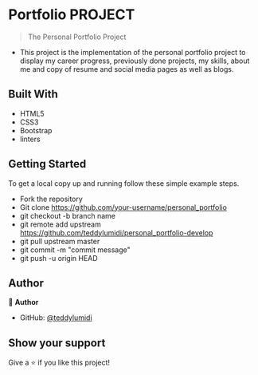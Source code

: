 # Portfolio PROJECT

> The Personal Portfolio Project

<!-- ![screenshot](./assets/images/techmapenzi.png) -->

<!-- Additional description about the project and its features. -->

- This project is the implementation of the personal portfolio project to display my career progress, previously done projects, my skills, about me and copy of resume and social media pages as well as blogs.

## Built With

- HTML5
- CSS3
- Bootstrap
- linters

<!-- ## Live Demo -->

## Getting Started

To get a local copy up and running follow these simple example steps.

- Fork the repository
- Git clone https://github.com/your-username/personal_portfolio
- git checkout -b branch name
- git remote add upstream https://github.com/teddylumidi/personal_portfolio-develop
- git pull upstream master
- git commit -m "commit message"
- git push -u origin HEAD

## Author

👤 **Author**

- GitHub: [@teddylumidi](https://github.com/teddylumidi)



## Show your support

Give a ⭐️ if you like this project!


<!-- ## 📝 License -->

<!-- This project is [MIT](lic.url) licensed. -->
